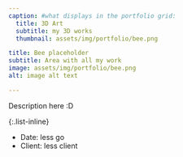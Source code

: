 ```yaml
---
caption: #what displays in the portfolio grid:
  title: 3D Art
  subtitle: my 3D works
  thumbnail: assets/img/portfolio/bee.png

title: Bee placeholder
subtitle: Area with all my work
image: assets/img/portfolio/bee.png 
alt: image alt text

---
```

Description here :D

{:.list-inline} 
- Date: less go
- Client: less client

